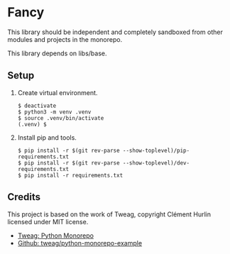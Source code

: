 # Fancy

This library should be independent and completely sandboxed from other modules and projects in the monorepo.

This library depends on libs/base.

## Setup

1. Create virtual environment.

   ```shell
   $ deactivate
   $ python3 -m venv .venv
   $ source .venv/bin/activate
   (.venv) $
   ```
   
1. Install pip and tools.

   ```shell
   $ pip install -r $(git rev-parse --show-toplevel)/pip-requirements.txt
   $ pip install -r $(git rev-parse --show-toplevel)/dev-requirements.txt
   $ pip install -r requirements.txt
   ```
   
## Credits

This project is based on the work of Tweag, copyright Clément Hurlin licensed under MIT license.

* [Tweag: Python Monorepo](https://www.tweag.io/blog/2023-04-04-python-monorepo-1/)
* [Github: tweag/python-monorepo-example](https://github.com/tweag/python-monorepo-example)
